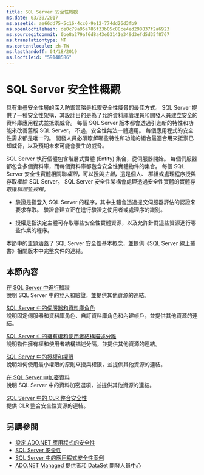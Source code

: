 ```yaml
---
title: SQL Server 安全性概觀
ms.date: 03/30/2017
ms.assetid: ae66dd75-5c16-4cc0-9e12-774dd26d3fb9
ms.openlocfilehash: de0c79a95a786f33b05c88ce4ed298837f2a6923
ms.sourcegitcommit: 0be8a279af6d8a43e03141e349d3efd5d35f8767
ms.translationtype: MT
ms.contentlocale: zh-TW
ms.lasthandoff: 04/18/2019
ms.locfileid: "59148586"
---
```

# <a name="overview-of-sql-server-security"></a>SQL Server 安全性概觀
具有重疊安全性層的深入防禦策略是抵禦安全性威脅的最佳方式。 SQL Server 提供了一種安全性架構，其設計目的是為了允許資料庫管理員和開發人員建立安全的資料庫應用程式並抵禦威脅。 每個 SQL Server 版本都會透過引進新的特性和功能來改善舊版 SQL Server。 不過，安全性無法一體適用。 每個應用程式的安全性需求都是唯一的。 開發人員必須瞭解哪些特性和功能的組合最適合用來抵禦已知威脅，以及預期未來可能會發生的威脅。  
  
 SQL Server 執行個體包含階層式實體 (Entity) 集合，從伺服器開始。 每個伺服器都包含多個資料庫，而每個資料庫都包含安全性實體物件的集合。 每個 SQL Server 安全性實體相關聯*權限*，可以授與*主體*，這是個人、 群組或處理程序授與存取權給 SQL Server。 SQL Server 安全性架構會處理透過安全性實體的實體存取權*驗證*並*授權*。  
  
-   驗證是指登入 SQL Server 的程序，其中主體會透過提交伺服器評估的認證來要求存取。 驗證會建立正在進行驗證之使用者或處理序的識別。  
  
-   授權是指決定主體可存取哪些安全性實體資源，以及允許針對這些資源進行哪些作業的程序。  
  
 本節中的主題涵蓋了 SQL Server 安全性基本概念，並提供《SQL Server 線上叢書》相關版本中完整文件的連結。  
  
## <a name="in-this-section"></a>本節內容  
 [在 SQL Server 中進行驗證](../../../../../docs/framework/data/adonet/sql/authentication-in-sql-server.md)  
 說明 SQL Server 中的登入和驗證，並提供其他資源的連結。  
  
 [SQL Server 中的伺服器和資料庫角色](../../../../../docs/framework/data/adonet/sql/server-and-database-roles-in-sql-server.md)  
 說明固定伺服器和資料庫角色、自訂資料庫角色和內建帳戶，並提供其他資源的連結。  
  
 [SQL Server 中的擁有權和使用者結構描述分離](../../../../../docs/framework/data/adonet/sql/ownership-and-user-schema-separation-in-sql-server.md)  
 說明物件擁有權和使用者結構描述分隔，並提供其他資源的連結。  
  
 [SQL Server 中的授權和權限](../../../../../docs/framework/data/adonet/sql/authorization-and-permissions-in-sql-server.md)  
 說明如何使用最小權限的原則來授與權限，並提供其他資源的連結。  
  
 [在 SQL Server 中加密資料](../../../../../docs/framework/data/adonet/sql/data-encryption-in-sql-server.md)  
 說明 SQL Server 中的資料加密選項，並提供其他資源的連結。  
  
 [SQL Server 中的 CLR 整合安全性](../../../../../docs/framework/data/adonet/sql/clr-integration-security-in-sql-server.md)  
 提供 CLR 整合安全性資源的連結。  
  
## <a name="see-also"></a>另請參閱

- [設定 ADO.NET 應用程式的安全性](../../../../../docs/framework/data/adonet/securing-ado-net-applications.md)
- [SQL Server 安全性](../../../../../docs/framework/data/adonet/sql/sql-server-security.md)
- [SQL Server 中的應用程式安全性案例](../../../../../docs/framework/data/adonet/sql/application-security-scenarios-in-sql-server.md)
- [ADO.NET Managed 提供者和 DataSet 開發人員中心](https://go.microsoft.com/fwlink/?LinkId=217917)
